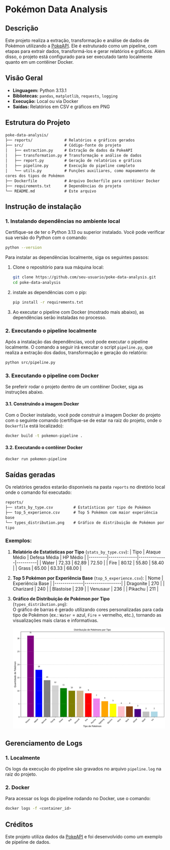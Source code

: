 # Pokémon Data Analysis

## Descrição
Este projeto realiza a extração, transformação e análise de dados de Pokémon utilizando a [PokeAPI](https://pokeapi.co/). Ele é estruturado como um pipeline, com etapas para extrair dados, transformá-los e gerar relatórios e gráficos. Além disso, o projeto está configurado para ser executado tanto localmente quanto em um contêiner Docker.

## Visão Geral
- **Linguagem:** Python 3.13.1
- **Bibliotecas:** `pandas`, `matplotlib`, `requests`, `logging`
- **Execução:** Local ou via Docker
- **Saídas:** Relatórios em CSV e gráficos em PNG

## Estrutura do Projeto
```plaintext
poke-data-analysis/
├── reports/              # Relatórios e gráficos gerados
├── src/                  # Código-fonte do projeto
│   ├── extraction.py     # Extração de dados da PokeAPI
│   ├── transformation.py # Transformação e análise de dados
│   ├── report.py         # Geração de relatórios e gráficos
│   ├── pipeline.py       # Execução do pipeline completo
│   └── utils.py          # Funções auxiliares, como mapeamento de cores dos tipos de Pokémon
├── Dockerfile            # Arquivo Dockerfile para contêiner Docker
├── requirements.txt      # Dependências do projeto
└── README.md             # Este arquivo

```

## Instrução de instalação
### 1. Instalando dependências no ambiente local
Certifique-se de ter o Python 3.13 ou superior instalado. Você pode verificar sua versão do Python com o comando:
```bash
python --version
```
Para instalar as dependências localmente, siga os seguintes passos:
  1. Clone o repositório para sua máquina local:
     ```bash
     git clone https://github.com/seu-usuario/poke-data-analysis.git
     cd poke-data-analysis
     ```
  2. instale as dependências com o pip:
     ```bash
     pip install -r requirements.txt
     ```
  3. Ao executar o pipeline com Docker (mostrado mais abaixo), as dependências serão instaladas no processo.

### 2. Executando o pipeline localmente
Após a instalação das dependências, você pode executar o pipeline localmente. O comando a seguir irá executar o script `pipeline.py`, que realiza a extração dos dados, transformação e geração do relatório:
```bash
python src/pipeline.py
```

### 3. Executando o pipeline com Docker
Se preferir rodar o projeto dentro de um contêiner Docker, siga as instruções abaixo.  
#### 3.1. Construindo a imagem Docker  
Com o Docker instalado, você pode construir a imagem Docker do projeto com o seguinte comando (certifique-se de estar na raiz do projeto, onde o `Dockerfile` está localizado):
```bash
docker build -t pokemon-pipeline .
```
#### 3.2. Executando o contêiner Docker
```bash
docker run pokemon-pipeline
```

## Saídas geradas
Os relatórios gerados estarão disponíveis na pasta `reports` no diretório local onde o comando foi executado:
```plaintext
reports/
├── stats_by_type.csv         # Estatísticas por tipo de Pokémon
├── top_5_experience.csv      # Top 5 Pokémon com maior experiência base
└── types_distribution.png    # Gráfico de distribuição de Pokémon por tipo
```

### Exemplos:
1. **Relatório de Estatísticas por Tipo** (`stats_by_type.csv`):
   | Tipo    | Ataque Médio | Defesa Média | HP Médio |
   |---------|--------------|--------------|----------|
   | Water   | 72.33        | 62.89        | 72.50    |
   | Fire    | 80.12        | 55.80        | 58.40    |
   | Grass   | 65.00        | 63.33        | 68.00    |

2. **Top 5 Pokémon por Experiência Base** (`top_5_experience.csv`):
   | Nome         | Experiência Base |
   |--------------|------------------|
   | Dragonite    | 270              |
   | Charizard    | 240              |
   | Blastoise    | 239              |
   | Venusaur     | 236              |
   | Pikachu      | 211              |

3. **Gráfico de Distribuição de Pokémon por Tipo** (`types_distribution.png`):  
   O gráfico de barras é gerado utilizando cores personalizadas para cada tipo de Pokémon (ex.: `Water` = azul, `Fire` = vermelho, etc.), tornando as visualizações mais claras e informativas.
   
   ![Gráfico de Distribuição](reports/types_distribution.png)

## Gerenciamento de Logs
### 1. Localmente
Os logs da execução do pipeline são gravados no arquivo `pipeline.log` na raiz do projeto.
### 2. Docker
Para acessar os logs do pipeline rodando no Docker, use o comando:
```bash
docker logs -f <container_id>
```

## Créditos
Este projeto utiliza dados da [PokeAPI](https://pokeapi.co/) e foi desenvolvido como um exemplo de pipeline de dados.

